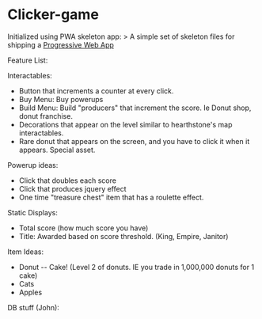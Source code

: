 # Clicker-game
Initialized using PWA skeleton app: > A simple set of skeleton files for shipping a [Progressive Web App](https://developers.google.com/web/progressive-web-apps)

Feature List:

Interactables:
- Button that increments a counter at every click.
- Buy Menu: Buy powerups
- Build Menu: Build "producers" that increment the score. Ie Donut shop, donut franchise.
- Decorations that appear on the level similar to hearthstone's map interactables.
- Rare donut that appears on the screen, and you have to click it when it appears. Special asset.

Powerup ideas:
- Click that doubles each score
- Click that produces jquery effect
- One time "treasure chest" item that has a roulette effect.

Static Displays:
- Total score (how much score you have)
- Title: Awarded based on score threshold. (King, Empire, Janitor)


Item Ideas:
- Donut
-- Cake! (Level 2 of donuts. IE you trade in 1,000,000 donuts for 1 cake)
- Cats
- Apples

DB stuff (John):
